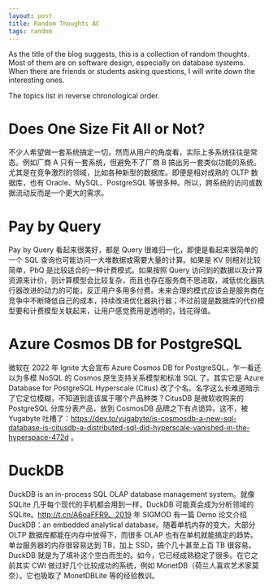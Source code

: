 ```yaml
---
layout: post
title: Random Thoughts AC
tags: random
---
```


As the title of the blog suggests, this is a collection of random thoughts. Most
of them are on software design, especially on database systems. When there are
friends or students asking questions, I will write down the interesting ones.

The topics list in reverse chronological order.

# Does One Size Fit All or Not?

不少人希望做一套系统搞定一切，然而从用户的角度看，实际上多系统往往是常态。例如厂商 A 只有一套系统，但避免不了厂商 B 搞出另一套类似功能的系统。尤其是在竞争激烈的领域，比如各种新型的数据库。即便是相对成熟的 OLTP 数据库，也有 Oracle、MySQL、PostgreSQL 等很多种。所以，跨系统的访问或数据流动反而是一个更大的需求。

# Pay by Query

Pay by Query 看起来很美好，都是 Query 很难归一化，即便是看起来很简单的一个 SQL 查询也可能访问一大堆数据或需要大量的计算。如果是 KV 则相对比较简单，PbQ 是比较适合的一种计费模式。如果按照 Query 访问到的数据以及计算资源来计价，则计算模型会比较复杂，而且也存在服务商不思进取，减低优化器执行器改进的动力的可能，反正用户多用多付费。未来合理的模式应该会是服务商在竞争中不断降低自己的成本，持续改进优化器执行器；不过前提是数据库的代价模型要和计费模型关联起来，让用户感觉费用是透明的，钱花得值。

# Azure Cosmos DB for PostgreSQL

微软在 2022 年 Ignite 大会宣布 Azure Cosmos DB for PostgreSQL，乍一看还以为多模 NoSQL 的 Cosmos 原生支持关系模型和标准 SQL 了。其实它是 Azure Database for PostgreSQL Hyperscale (Citus) 改了个名。名字这么长难道暗示了它定位模糊，不知道到底该属于哪个产品种类？CitusDB 是微软收购来的 PostgreSQL 分库分表产品，放到 CosmosDB 品牌之下有点诡异。这不，被 Yugabyte 吐槽了：https://dev.to/yugabyte/is-cosmosdb-a-new-sql-database-is-citusdb-a-distributed-sql-did-hyperscale-vanished-in-the-hyperspace-472d 。

# DuckDB

DuckDB is an in-process SQL OLAP database management system。就像 SQLite 几乎每个现代的手机都会用到一样，DuckDB 可能真会成为分析领域的 SQLite。http://t.cn/A6oaFFR9。2019 年 SIGMOD 有一篇 Demo 论文介绍 DuckDB：an embedded analytical database。随着单机内存的变大，大部分 OLTP 数据库都能在内存中放得下，而很多 OLAP 也有在单机就能搞定的趋势。单台服务器的内存很容易达到 TB，加上 SSD，搞个几十甚至上百 TB 很容易。DuckDB 就是为了填补这个空白而生的。如今，它已经成熟稳定了很多。在它之前其实 CWI 做过好几个比较成功的系统，例如 MonetDB（荷兰人喜欢艺术家莫奈）。它也吸取了 MonetDBLite 等的经验教训。

